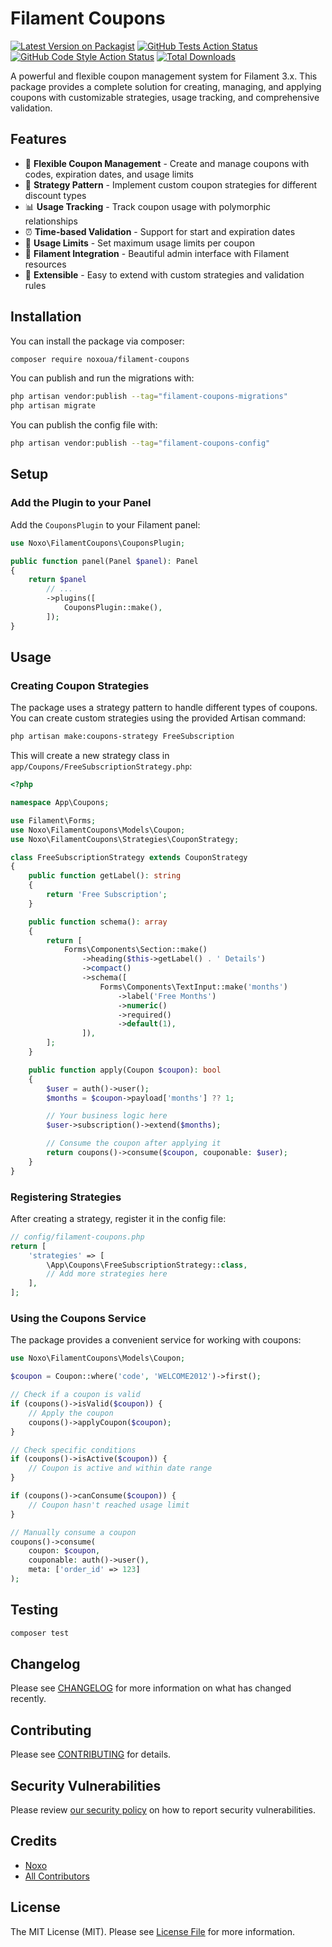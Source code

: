 # Filament Coupons

[![Latest Version on Packagist](https://img.shields.io/packagist/v/noxoua/filament-coupons.svg?style=flat-square)](https://packagist.org/packages/noxoua/filament-coupons)
[![GitHub Tests Action Status](https://img.shields.io/github/actions/workflow/status/noxoua/filament-coupons/run-tests.yml?branch=main&label=tests&style=flat-square)](https://github.com/noxoua/filament-coupons/actions?query=workflow%3Arun-tests+branch%3Amain)
[![GitHub Code Style Action Status](https://img.shields.io/github/actions/workflow/status/noxoua/filament-coupons/fix-php-code-styling.yml?branch=main&label=code%20style&style=flat-square)](https://github.com/noxoua/filament-coupons/actions?query=workflow%3A"Fix+PHP+code+styling"+branch%3Amain)
[![Total Downloads](https://img.shields.io/packagist/dt/noxoua/filament-coupons.svg?style=flat-square)](https://packagist.org/packages/noxoua/filament-coupons)

A powerful and flexible coupon management system for Filament 3.x. This package provides a complete solution for creating, managing, and applying coupons with customizable strategies, usage tracking, and comprehensive validation.

## Features

-   🎫 **Flexible Coupon Management** - Create and manage coupons with codes, expiration dates, and usage limits
-   🎯 **Strategy Pattern** - Implement custom coupon strategies for different discount types
-   📊 **Usage Tracking** - Track coupon usage with polymorphic relationships
-   ⏰ **Time-based Validation** - Support for start and expiration dates
-   🔢 **Usage Limits** - Set maximum usage limits per coupon
-   🎨 **Filament Integration** - Beautiful admin interface with Filament resources
-   🔧 **Extensible** - Easy to extend with custom strategies and validation rules

## Installation

You can install the package via composer:

```bash
composer require noxoua/filament-coupons
```

You can publish and run the migrations with:

```bash
php artisan vendor:publish --tag="filament-coupons-migrations"
php artisan migrate
```

You can publish the config file with:

```bash
php artisan vendor:publish --tag="filament-coupons-config"
```

## Setup

### Add the Plugin to your Panel

Add the `CouponsPlugin` to your Filament panel:

```php
use Noxo\FilamentCoupons\CouponsPlugin;

public function panel(Panel $panel): Panel
{
    return $panel
        // ...
        ->plugins([
            CouponsPlugin::make(),
        ]);
}
```

## Usage

### Creating Coupon Strategies

The package uses a strategy pattern to handle different types of coupons. You can create custom strategies using the provided Artisan command:

```bash
php artisan make:coupons-strategy FreeSubscription
```

This will create a new strategy class in `app/Coupons/FreeSubscriptionStrategy.php`:

```php
<?php

namespace App\Coupons;

use Filament\Forms;
use Noxo\FilamentCoupons\Models\Coupon;
use Noxo\FilamentCoupons\Strategies\CouponStrategy;

class FreeSubscriptionStrategy extends CouponStrategy
{
    public function getLabel(): string
    {
        return 'Free Subscription';
    }

    public function schema(): array
    {
        return [
            Forms\Components\Section::make()
                ->heading($this->getLabel() . ' Details')
                ->compact()
                ->schema([
                    Forms\Components\TextInput::make('months')
                        ->label('Free Months')
                        ->numeric()
                        ->required()
                        ->default(1),
                ]),
        ];
    }

    public function apply(Coupon $coupon): bool
    {
        $user = auth()->user();
        $months = $coupon->payload['months'] ?? 1;

        // Your business logic here
        $user->subscription()->extend($months);

        // Consume the coupon after applying it
        return coupons()->consume($coupon, couponable: $user);
    }
}
```

### Registering Strategies

After creating a strategy, register it in the config file:

```php
// config/filament-coupons.php
return [
    'strategies' => [
        \App\Coupons\FreeSubscriptionStrategy::class,
        // Add more strategies here
    ],
];
```

### Using the Coupons Service

The package provides a convenient service for working with coupons:

```php
use Noxo\FilamentCoupons\Models\Coupon;

$coupon = Coupon::where('code', 'WELCOME2012')->first();

// Check if a coupon is valid
if (coupons()->isValid($coupon)) {
    // Apply the coupon
    coupons()->applyCoupon($coupon);
}

// Check specific conditions
if (coupons()->isActive($coupon)) {
    // Coupon is active and within date range
}

if (coupons()->canConsume($coupon)) {
    // Coupon hasn't reached usage limit
}

// Manually consume a coupon
coupons()->consume(
    coupon: $coupon,
    couponable: auth()->user(),
    meta: ['order_id' => 123]
);
```

## Testing

```bash
composer test
```

## Changelog

Please see [CHANGELOG](CHANGELOG.md) for more information on what has changed recently.

## Contributing

Please see [CONTRIBUTING](.github/CONTRIBUTING.md) for details.

## Security Vulnerabilities

Please review [our security policy](../../security/policy) on how to report security vulnerabilities.

## Credits

-   [Noxo](https://github.com/noxoua)
-   [All Contributors](../../contributors)

## License

The MIT License (MIT). Please see [License File](LICENSE.md) for more information.
